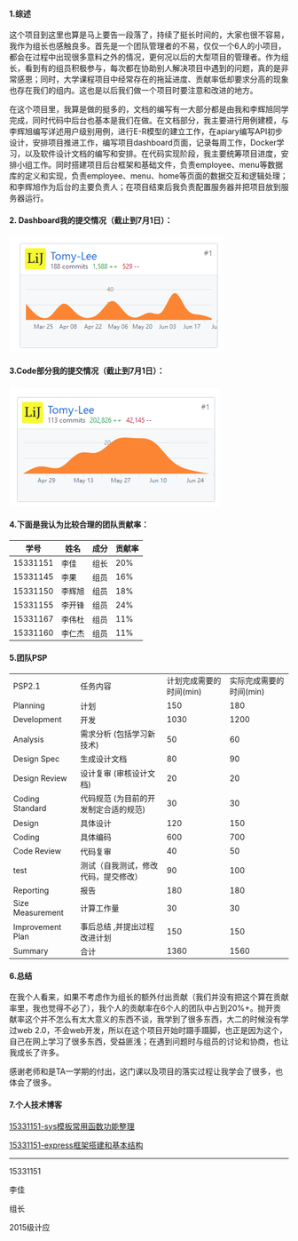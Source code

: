#### 1.综述

这个项目到这里也算是马上要告一段落了，持续了挺长时间的，大家也很不容易，我作为组长也感触良多。首先是一个团队管理者的不易，仅仅一个6人的小项目，都会在过程中出现很多意料之外的情况，更何况以后的大型项目的管理者。作为组长，看到有的组员积极参与，每次都在协助别人解决项目中遇到的问题，真的是非常感恩；同时，大学课程项目中经常存在的拖延进度、贡献率低却要求分高的现象也存在我们的组内。这也是以后我们做一个项目时要注意和改进的地方。


在这个项目里，我算是做的挺多的，文档的编写有一大部分都是由我和李辉旭同学完成，同时代码中后台也基本是我们在做。在文档部分，我主要进行用例建模，与李辉旭编写详述用户级别用例，进行E-R模型的建立工作，在apiary编写API初步设计，安排项目推进工作，编写项目dashboard页面，记录每周工作，Docker学习，以及软件设计文档的编写和安排。在代码实现阶段，我主要统筹项目进度，安排小组工作。同时搭建项目后台框架和基础文件，负责employee、menu等数据库的定义和实现，负责employee、menu、home等页面的数据交互和逻辑处理；和李辉旭作为后台的主要负责人；在项目结束后我负责配置服务器并把项目放到服务器运行。

#### 2. Dashboard我的提交情况（截止到7月1日）：

![](/img/model/711.png)

#### 3.Code部分我的提交情况（截止到7月1日）：

![](/img/model/712.png)

#### 4.下面是我认为比较合理的团队贡献率：

|学号|姓名|成分|贡献率|
|---|---|---|---|
|15331151   | 李佳|组长   |20%|
|15331145   | 李果  | 组员|16%|
|15331150   | 李辉旭 | 组员|18%|
|15331155   | 李开锋| 组员|24% |
|15331167   | 李伟杜 |  组员|11%|
|15331160   | 李仁杰 |组员| 11%|

#### 5.团队PSP

|||||
|---|---|---|---|
|PSP2.1|任务内容|计划完成需要的时间(min)|实际完成需要的时间(min)|
|Planning|计划|150|180|
|Development|开发|1030|1200|
|Analysis|需求分析 (包括学习新技术)|50|60|
|Design Spec|生成设计文档|80|90|
|Design Review|设计复审 (审核设计文档)|20|20|
|Coding Standard|代码规范 (为目前的开发制定合适的规范)|30|30|
|Design|具体设计|120|150|
|Coding|具体编码|600|700|
|Code Review|代码复审|40|50|
|test|测试（自我测试，修改代码，提交修改）|90|100|
|Reporting|报告|180|180|
|Size Measurement|计算工作量|30|30|
|Improvement Plan|事后总结 ,并提出过程改进计划|150|150|
|Summary|合计|1360|1560|

#### 6.总结

在我个人看来，如果不考虑作为组长的额外付出贡献（我们并没有把这个算在贡献率里，我也觉得不必了），我个人的贡献率在6个人的团队中占到20%+。抛开贡献率这个并不怎么有太大意义的东西不谈，我学到了很多东西，大二的时候没有学过web 2.0，不会web开发，所以在这个项目开始时蹑手蹑脚，也正是因为这个，自己在网上学习了很多东西，受益匪浅；在遇到问题时与组员的讨论和协商，也让我成长了许多。

感谢老师和是TA一学期的付出，这门课以及项目的落实过程让我学会了很多，也体会了很多。

#### 7.个人技术博客

[15331151-sys模板常用函数功能整理](http://tomylijia.com/2018/01/25/python-sysmodule/)

[15331151-express框架搭建和基本结构](http://tomylijia.com/2018/05/08/express/)

---

15331151

李佳

组长

2015级计应
